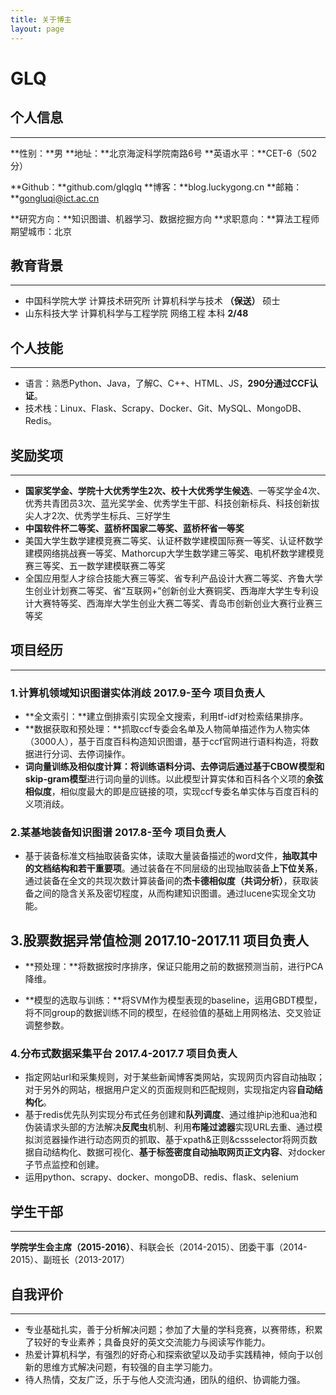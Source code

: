 ```yaml
---
title: 关于博主
layout: page
---
```




# GLQ

## 个人信息

------

**性别：**男     **地址：**北京海淀科学院南路6号     **英语水平：**CET-6（502分）  

**Github：**github.com/glqglq     **博客：**blog.luckygong.cn     **邮箱：**gongluqi@ict.ac.cn  

**研究方向：**知识图谱、机器学习、数据挖掘方向     **求职意向：**算法工程师  期望城市：北京

## 教育背景

------

- 中国科学院大学 计算技术研究所 计算机科学与技术 **（保送）** 硕士
- 山东科技大学 计算机科学与工程学院 网络工程 本科 **2/48**

## 个人技能

------

- 语言：熟悉Python、Java，了解C、C++、HTML、JS，**290分通过CCF认证**。
- 技术栈：Linux、Flask、Scrapy、Docker、Git、MySQL、MongoDB、Redis。

## 奖励奖项

------

- **国家奖学金、学院十大优秀学生2次、校十大优秀学生候选**、一等奖学金4次、优秀共青团员3次、蓝光奖学金、优秀学生干部、科技创新标兵、科技创新拔尖人才2次、优秀学生标兵、三好学生  
- **中国软件杯二等奖、蓝桥杯国家二等奖、蓝桥杯省一等奖** 
- 美国大学生数学建模竞赛二等奖、认证杯数学建模国际赛一等奖、认证杯数学建模网络挑战赛一等奖、Mathorcup大学生数学建三等奖、电机杯数学建模竞赛三等奖、五一数学建模联赛二等奖  
- 全国应用型人才综合技能大赛三等奖、省专利产品设计大赛二等奖、齐鲁大学生创业计划赛二等奖、省“互联网+”创新创业大赛铜奖、西海岸大学生专利设计大赛特等奖、西海岸大学生创业大赛二等奖、青岛市创新创业大赛行业赛三等奖

## 项目经历

------

### 1.计算机领域知识图谱实体消歧  2017.9-至今       项目负责人

- **全文索引：**建立倒排索引实现全文搜索，利用tf-idf对检索结果排序。
- **数据获取和预处理：**抓取ccf专委会名单及人物简单描述作为人物实体（3000人），基于百度百科构造知识图谱，基于ccf官网进行语料构造，将数据进行分词、去停词操作。
- **词向量训练及相似度计算：**将训练语料分词、去停词后通过基于**CBOW模型和skip-gram模型**进行词向量的训练。以此模型计算实体和百科各个义项的**余弦相似度**，相似度最大的即是应链接的项，实现ccf专委名单实体与百度百科的义项消歧。

### 2.某基地装备知识图谱  2017.8-至今       项目负责人

- 基于装备标准文档抽取装备实体，读取大量装备描述的word文件，**抽取其中的文档结构和若干重要项**。通过装备在不同层级的出现抽取装备**上下位关系**，通过装备在全文的共现次数计算装备间的**杰卡德相似度（共词分析）**，获取装备之间的隐含关系及密切程度，从而构建知识图谱。通过lucene实现全文功能。

## 3.股票数据异常值检测 2017.10-2017.11       项目负责人

- **预处理：**将数据按时序排序，保证只能用之前的数据预测当前，进行PCA降维。


- **模型的选取与训练：**将SVM作为模型表现的baseline，运用GBDT模型，将不同group的数据训练不同的模型，在经验值的基础上用网格法、交叉验证调整参数。

### 4.分布式数据采集平台  2017.4-2017.7       项目负责人

- 指定网站url和采集规则，对于某些新闻博客类网站，实现网页内容自动抽取；对于另外的网站，根据用户定义的页面规则和匹配规则，实现指定内容**自动结构化**。  
- 基于redis优先队列实现分布式任务创建和**队列调度**、通过维护ip池和ua池和伪装请求头部的方法解决**反爬虫**机制、利用**布隆过滤器**实现URL去重、通过模拟浏览器操作进行动态网页的抓取、基于xpath&正则&cssselector将网页数据自动结构化、数据可视化、**基于标签密度自动抽取网页正文内容**、对docker子节点监控和创建。
- 运用python、scrapy、docker、mongoDB、redis、flask、selenium

## 学生干部

------

**学院学生会主席（2015-2016）**、科联会长（2014-2015）、团委干事（2014-2015）、副班长（2013-2017）

## 自我评价

------

- 专业基础扎实，善于分析解决问题；参加了大量的学科竞赛，以赛带练，积累了较好的专业素养；具备良好的英文交流能力与阅读写作能力。
- 热爱计算机科学，有强烈的好奇心和探索欲望以及动手实践精神，倾向于以创新的思维方式解决问题，有较强的自主学习能力。
- 待人热情，交友广泛，乐于与他人交流沟通，团队的组织、协调能力强。